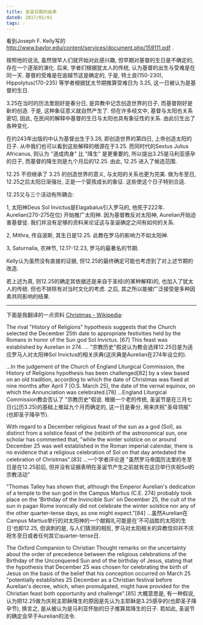 ```yaml
---
title: 圣诞日期的由来
date0: 2017/01/01
tags: ☆
---
```


看到Joseph F. Kelly写的 <the Birth of Christmas>  http://www.baylor.edu/content/services/document.php/159111.pdf .

按照他的说法, 虽然很早人们就开始对此感兴趣, 但早期对基督的生日是不确定的, 存在一个逐渐的演化. 后来, 学者们根据犹太人的传统, 认为基督的出生与受难是在同一天. 基督的受难是在逾越节这是确定的, 于是, 特土良(150-230), Hippolytus(170-235) 等学者根据犹太节期推算受难日为 3.25, 这一日被认为是基督的生日.

3.25在当时的历法里刚好是春分日, 是异教中记念创造世界的日子, 而基督刚好是新的创造. 于是, 这种象征意义就自然产生了. 但在许多经文中, 基督与太阳也关系密切, 因此, 在民间的解释中基督的生日与太阳也具有象征性的关系. 由此衍生出了各种变化.

在约243年出版的<De Pascha Computus>中认为基督出生于3.28, 即创造世界的第四日, 上帝创造太阳的日子. 从中我们也可以看到这些解释的根源在于3.25. 而同时代的Sextus Julius Africanus, 则认为 "道成肉身" 比 "降生" 是更重要的, 所以提出3.25是马利亚感孕的日子, 而基督的降生则是九个月后的12.25. 由此, 12.25 进入了候选范围.

12.25 不但继承了 3.25 的创造世界的意义, 与太阳的关系也更为完美. 做为冬至日, 12.25之后太阳日渐强壮, 正是一个婴孩成长的象征. 这些使这个日子特别合适.

12.25又与三个活动有所耦合:

1, 太阳神Deus Sol Invictus是Elagabalus引入罗马的, 他死于222年.  Aurelian(270-275在位) 开始推广太阳神. 因为基督教反对太阳神, Aurelian开始迫害基督徒.  我们并没有足够的资料来论证这与圣诞确定之间有如何的关系.

2, Mithra, 传自波斯, 其生日是12.25. 此教在罗马的影响力不如太阳神.

3, Saturnalia, 农神节, 12.17-12.23,  罗马的最著名的节期.

Kelly认为虽然没有直接的证据, 但12.25的最终确定可能也考虑到了对上述节期的改造.

若上述为真, 则12.25的确定其依据还是来自于圣经(的某种解释)的, 也加入了犹太人的传统. 但也不排除有对当时文化的考虑. 之后, 其之所以能被广泛接受是多种因素共同影响的结果.

--------------

下面是我翻译的一点资料 [Christmas - Wikipedia](https://en.wikipedia.org/wiki/Christmas#The_History_of_Religions_hypothesis):

The rival "History of Religions" hypothesis suggests that the Church selected the December 25th date to appropriate festivities held by the Romans in honor of the Sun god Sol Invictus. [67] This feast was established by Aurelian in 274. ...
"宗教历史"假说认为教会选择12.25日是为适应罗马人对太阳神Sol Invictus的相关庆典(这庆典是Aurelian在274年设立的).

...In the judgement of the Church of England Liturgical Commission, the History of Religions hypothesis has been challenged[82] by a view based on an old tradition, according to which the date of Christmas was fixed at nine months after April 7 [O.S. March 25], the date of the vernal equinox, on which the Annunciation was celebrated.[78]
...England Liturgical Commission教会否认了 "宗教历史"假说. 根据一个老的传统, 圣诞节是在三月七日(公历3.25)的基础上推延九个月而确定的, 这一日是春分, 用来庆祝"圣母领报"(也即圣子降孕节).

With regard to a December religious feast of the sun as a god (Sol), as distinct from a solstice feast of the (re)birth of the astronomical sun, one scholar has commented that, "while the winter solstice on or around December 25 was well established in the Roman imperial calendar, there is no evidence that a religious celebration of Sol on that day antedated the celebration of Christmas".[83]
...一个学者评论道 "虽然罗马帝国历法里的冬至日是在12.25前后, 但并没有证据表明在圣诞节产生之前就有在这日举行庆祝Sol的宗教活动"

 "Thomas Talley has shown that, although the Emperor Aurelian's dedication of a temple to the sun god in the Campus Martius (C.E. 274) probably took place on the 'Birthday of the Invincible Sun' on December 25, the cult of the sun in pagan Rome ironically did not celebrate the winter solstice nor any of the other quarter-tense days, as one might expect."[84]
...虽然Aurelian在Campus Martius举行的对太阳神的一个献殿礼可能是在'不可战胜的太阳的生日'也即12.25, 但讽刺的是, 与人们猜测的相反, 罗马对太阳相关的异教信仰并不庆祝冬至日或者任何其它quarter-tense日.

 The Oxford Companion to Christian Thought remarks on the uncertainty about the order of precedence between the religious celebrations of the Birthday of the Unconquered Sun and of the birthday of Jesus, stating that the hypothesis that December 25 was chosen for celebrating the birth of Jesus on the basis of the belief that his conception occurred on March 25 "potentially establishes 25 December as a Christian festival before Aurelian's decree, which, when promulgated, might have provided for the Christian feast both opportunity and challenge".[85]
大概意思是, 有一种假说, 认为把12.25做为庆祝主耶稣降生的原因是先认为主耶稣是3.25感孕的(也即圣子降孕节), 换言之, 是从被认为是马利亚怀胎的日子推算其降生的日子. 若如此, 圣诞节的确定会早于Aurelian的法令.
